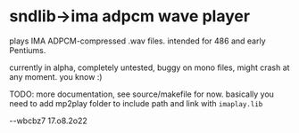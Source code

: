# sndlib->ima adpcm wave player

plays IMA ADPCM-compressed .wav files. intended for 486 and early Pentiums.

currently in alpha, completely untested, buggy on mono files, might crash at any moment. you know :)

TODO: more documentation, see source/makefile for now. basically you need to add mp2play folder to include path and link with `imaplay.lib` 



--wbcbz7 17.o8.2o22